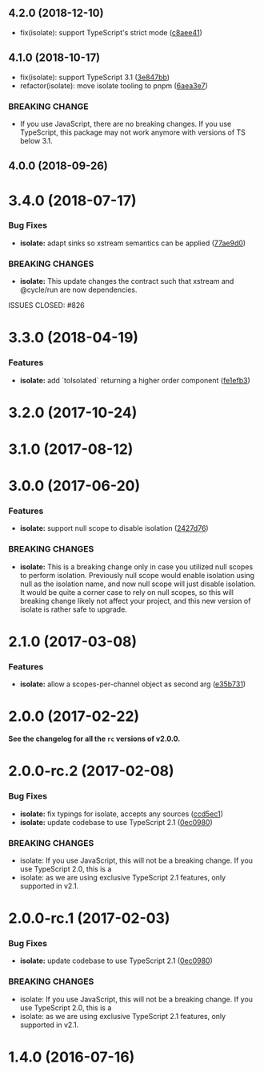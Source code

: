 ## 4.2.0 (2018-12-10)

* fix(isolate): support TypeScript's strict mode ([c8aee41](https://github.com/cyclejs/cyclejs/commit/c8aee41))



## 4.1.0 (2018-10-17)

* fix(isolate): support TypeScript 3.1 ([3e847bb](https://github.com/cyclejs/cyclejs/commit/3e847bb))
* refactor(isolate): move isolate tooling to pnpm ([6aea3e7](https://github.com/cyclejs/cyclejs/commit/6aea3e7))


### BREAKING CHANGE

* If you use JavaScript, there are no breaking changes. If you use
TypeScript, this package may not work anymore with versions of TS below
3.1.


## 4.0.0 (2018-09-26)




<a name="3.4.0"></a>
# 3.4.0 (2018-07-17)


### Bug Fixes

* **isolate:** adapt sinks so xstream semantics can be applied ([77ae9d0](https://github.com/cyclejs/cyclejs/commit/77ae9d0))


### BREAKING CHANGES

* **isolate:** This update changes the contract such that xstream and @cycle/run are now dependencies.

ISSUES CLOSED: #826



<a name="3.3.0"></a>
# 3.3.0 (2018-04-19)


### Features

* **isolate:** add \`toIsolated\` returning a higher order component ([fe1efb3](https://github.com/cyclejs/cyclejs/commit/fe1efb3))



<a name="3.2.0"></a>
# 3.2.0 (2017-10-24)



<a name="3.1.0"></a>
# 3.1.0 (2017-08-12)



<a name="3.0.0"></a>
# 3.0.0 (2017-06-20)


### Features

* **isolate:** support null scope to disable isolation ([2427d76](https://github.com/cyclejs/cyclejs/commit/2427d76))


### BREAKING CHANGES

* **isolate:** This is a breaking change only in case you utilized null scopes to perform isolation. Previously
null scope would enable isolation using null as the isolation name, and now null scope will just
disable isolation. It would be quite a corner case to rely on null scopes, so this will breaking
change likely not affect your project, and this new version of isolate is rather safe to upgrade.



<a name="2.1.0"></a>
# 2.1.0 (2017-03-08)


### Features

* **isolate:** allow a scopes-per-channel object as second arg ([e35b731](https://github.com/cyclejs/cyclejs/commit/e35b731))



<a name="2.0.0"></a>
# 2.0.0 (2017-02-22)

**See the changelog for all the `rc` versions of v2.0.0.**


<a name="2.0.0-rc.2"></a>
# 2.0.0-rc.2 (2017-02-08)


### Bug Fixes

* **isolate:** fix typings for isolate, accepts any sources ([ccd5ec1](https://github.com/cyclejs/cyclejs/commit/ccd5ec1))
* **isolate:** update codebase to use TypeScript 2.1 ([0ec0980](https://github.com/cyclejs/cyclejs/commit/0ec0980))


### BREAKING CHANGES

* isolate: If you use JavaScript, this will not be a breaking change. If you use TypeScript 2.0, this is a
* isolate: as we are using exclusive TypeScript 2.1 features, only supported in v2.1.



<a name="2.0.0-rc.1"></a>
# 2.0.0-rc.1 (2017-02-03)


### Bug Fixes

* **isolate:** update codebase to use TypeScript 2.1 ([0ec0980](https://github.com/cyclejs/cyclejs/commit/0ec0980))


### BREAKING CHANGES

* isolate: If you use JavaScript, this will not be a breaking change. If you use TypeScript 2.0, this is a
* isolate: as we are using exclusive TypeScript 2.1 features, only supported in v2.1.



<a name="1.4.0"></a>
# 1.4.0 (2016-07-16)



